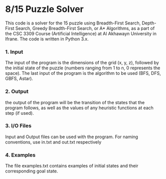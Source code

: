 # 8/15 Puzzle Solver
This code is a solver for the 15 puzzle using Breadth-First Search, Depth-First Search, Greedy Breadth-First Search, or A* Algorithms, as a part of the CSC 3309 Course (Artificial Intelligence) at Al Akhawayn University in Ifrane. The code is written in Python 3.x.

### 1. Input
The input of the program is the dimensions of the grid (x, y, z), followed by the initial state of the puzzle (numbers ranging from 1 to n, 0 represents the space). The last input of the program is the algorithm to be used (BFS, DFS, GBFS, Astar).

### 2. Output
the output of the program will be the transition of the states that the program follows, as well as the values of any heuristic functions at each step (if used).

### 3. I/O Files
Input and Output files can be used with the program. For naming conventions, use in.txt and out.txt respectively

### 4. Examples
The file examples.txt contains examples of initial states and their corresponding goal state.
